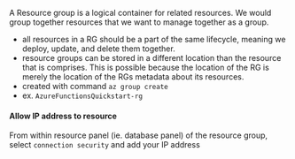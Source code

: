 
A Resource group is a logical container for related resources. We would group together resources that we want to manage together as a group.
- all resources in a RG should be a part of the same lifecycle, meaning we deploy, update, and delete them together.
- resource groups can be stored in a different location than the resource that is comprises. This is possible because the location of the RG is merely the location of the RGs metadata about its resources.
- created with command `az group create`
- ex. `AzureFunctionsQuickstart-rg`

#### Allow IP address to resource
From within resource panel (ie. database panel) of the resource group, select `connection security` and add your IP address
